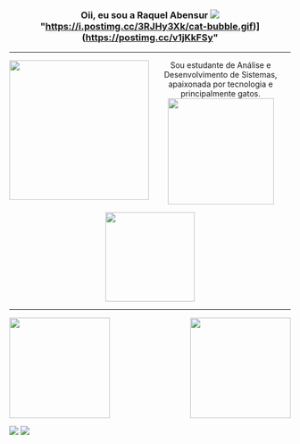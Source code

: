 <!--[![banner-git-hub.png](https://i.postimg.cc/7Yg8FrtG/banner-git-hub.png)](https://github.com/RaquelAbensur)-->

### <p align="center"> Oii, eu sou a Raquel Abensur ![](name-of-giphy.gif)"https://i.postimg.cc/3RJHy3Xk/cat-bubble.gif)](https://postimg.cc/v1jKkFSy"
</p>

___
<div>
  <p>
  <img height="250cm" align="left" src="https://spotify-recently-played-readme.vercel.app/api?user=21dp3xcg7ugsim6bf634s7pqi">
    <p align="center"> Sou estudante de Análise e Desenvolvimento de Sistemas, apaixonada por tecnologia e principalmente gatos.
      <img height="190cm" align="center" src="https://i.postimg.cc/sgNsbzKR/cat-coffe.gif)](https://postimg.cc/JsZfB99T">
      
  </p>

  
  <p align="center">
<img height="160cm" src="https://i.postimg.cc/Y9wBYztv/banner-cats-II.jpg)](https://postimg.cc/5HprMvYJ">
  </p>
 
  ____
  
<div>
  <p align="left">
    <a href= "https://github.com/RaquelAbensur">
    <img height="180cm" src="https://github-readme-stats.vercel.app/api?username=raquelabensur&theme=moltack&show_icons=true">
    <img height="180cm" align="right" src="https://github-readme-streak-stats.herokuapp.com?user=raquelabensur&theme=blood&hide_border=true&date_format=j%20M%5B%20Y%5D&border=920741&background=FFF0D4&ring=920741&fire=EF5548)](https://git.io/streak-stats"/>
      </p>
    </div>
   
   <!--
  [![GitHub Streak](https://github-readme-streak-stats.herokuapp.com?user=raquelabensur&theme=blood&hide_border=true&date_format=j%20M%5B%20Y%5D&border=920741&background=FFF0D4&ring=920741&fire=EF5548)](https://git.io/streak-stats)
  
  
  /a href= ""><img src= "https://img.shields.io/badge/Discord-7289DA?style=for-the-badge&logo=discord&logoColor=white"></a>
  -->
  
  <a href= "mailto:raquelabensur10@gmail"><img src= "https://img.shields.io/badge/Gmail-D14836?style=for-the-badge&logo=gmail&logoColor=white"></a>
  <a href= "https://www.linkedin.com/in/raquel-abensur-a54660210/"><img src= "https://img.shields.io/badge/LinkedIn-0077B5?style=for-the-badge&logo=linkedin&logoColor=white"></a>
